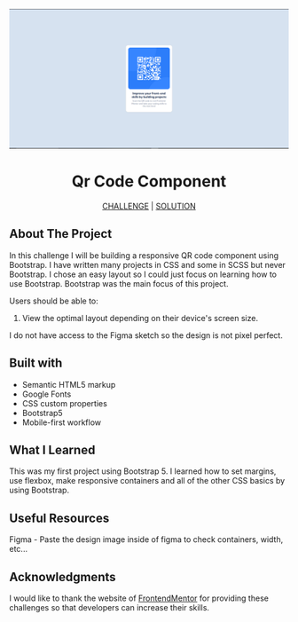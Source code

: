 ![qr-code-component](images\qr-code-design-finished.png)

<h1 align="center">Qr Code Component</h1>

<div align="center">

[CHALLENGE](https://www.frontendmentor.io/challenges/qr-code-component-iux_sIO_H) |
[SOLUTION](https://www.frontendmentor.io/solutions)

</div>

## About The Project

In this challenge I will be building a responsive QR code component using Bootstrap. I have written many projects in CSS and some in SCSS but never Bootstrap. I chose an easy layout so I could just focus on learning how to use Bootstrap. Bootstrap was the main focus of this project.

Users should be able to:

1. View the optimal layout depending on their device's screen size.

I do not have access to the Figma sketch so the design is not pixel perfect.

## Built with

- Semantic HTML5 markup
- Google Fonts
- CSS custom properties
- Bootstrap5
- Mobile-first workflow

## What I Learned

This was my first project using Bootstrap 5. I learned how to set margins, use flexbox, make responsive containers and all of the other CSS basics by using Bootstrap.

## Useful Resources

Figma - Paste the design image inside of figma to check containers, width, etc...

## Acknowledgments

I would like to thank the website of [FrontendMentor](https://www.frontendmentor.io/home) for providing these challenges so that developers can increase their skills.
